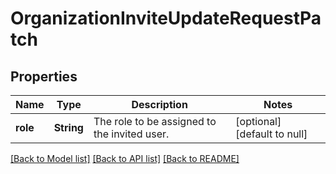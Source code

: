 # OrganizationInviteUpdateRequestPatch

## Properties
Name | Type | Description | Notes
------------ | ------------- | ------------- | -------------
**role** | **String** | The role to be assigned to the invited user. | [optional] [default to null]

[[Back to Model list]](../README.md#documentation-for-models) [[Back to API list]](../README.md#documentation-for-api-endpoints) [[Back to README]](../README.md)



